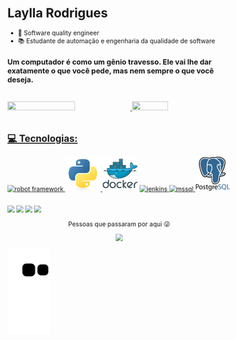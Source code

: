 # Laylla Rodrigues 

- 🔭 Software quality engineer
- 📚 Estudante de automação e engenharia da qualidade de software


### Um computador é como um gênio travesso. Ele vai lhe dar exatamente o que você pede, mas nem sempre o que você deseja.

# 


 <div>
  <a href="https://github.com/LayllaRodrigues">
   <img  src="https://github-readme-stats.vercel.app/api?username=layllarodrigues&show_icons=true&theme=dracula&include_all_commits=true&count_private=true" width="55%" height="55%"/>
   
  <img  src="https://github-readme-stats.vercel.app/api/top-langs/?username=layllarodrigues&layout=compact&langs_count=7&theme=dracula" width="40%" height="45%"/>
  
</div>
 
<div style="display: inline_block"><br>
 
 ## 💻 Tecnologias:

       
<p align="left"> <a href="https://robotframework.org/" target="_blank"> <img src="https://upload.wikimedia.org/wikipedia/commons/e/e4/Robot-framework-logo.png" alt="robot framework" width="80" height="80"/> </a> <a href="https://www.docker.com/" target="_blank"> <a href="https://www.python.org" target="_blank"> <img src="https://raw.githubusercontent.com/devicons/devicon/master/icons/python/python-original.svg" alt="python" width="80" height="80"/> </a> <img src="https://raw.githubusercontent.com/devicons/devicon/master/icons/docker/docker-original-wordmark.svg" alt="docker" width="80" height="80"/> </a> <a href="https://www.jenkins.io" target="_blank"> <img src="https://www.vectorlogo.zone/logos/jenkins/jenkins-icon.svg" alt="jenkins" width="80" height="80"/> </a> </a> <a href="https://www.microsoft.com/en-us/sql-server" target="_blank"> <img src="https://www.svgrepo.com/show/303229/microsoft-sql-server-logo.svg" alt="mssql" width="80" height="80"/> </a> <a href="https://www.oracle.com/" target="_blank">  </a> <a href="https://www.postgresql.org" target="_blank"> <img src="https://raw.githubusercontent.com/devicons/devicon/master/icons/postgresql/postgresql-original-wordmark.svg" alt="postgresql" width="80" height="80"/> </a>  
  
</div>
  
  ##
 
<div> 
 
  <a  href="https://instagram.com/anotacoesdeumaestudante" target="_blank"><img src="https://img.shields.io/badge/-Instagram-%23E4405F?style=for-the-badge&logo=instagram&logoColor=white" target="_blank"></a>
  <a href = "laylla.oliveira.rodrigues@hotmail.com"><img src="https://img.shields.io/badge/-Gmail-%23333?style=for-the-badge&logo=gmail&logoColor=white" target="_blank"></a>
  <a href="https://www.linkedin.com/in/laylla-rodrigues-263357b1/" target="_blank"><img src="https://img.shields.io/badge/-LinkedIn-%230077B5?style=for-the-badge&logo=linkedin&logoColor=white" target="_blank"></a> 
 <a href="https://laylla-rodrigues.medium.com/" target="_blank"><img src="https://img.shields.io/badge/Medium-12100E?style=for-the-badge&logo=medium&logoColor=white" target="_blank"></a> 
 
 
 
 <p align="center"> Pessoas que passaram por aqui 😜 </p>
<p align="center">   <img alingn="center" src="https://profile-counter.glitch.me/SeuPerfildoGitHub/count.svg" /></p>
 
   ![Snake animation](https://github.com/layllarodrigues/layllarodrigues/blob/output/github-contribution-grid-snake.svg)


  

 

